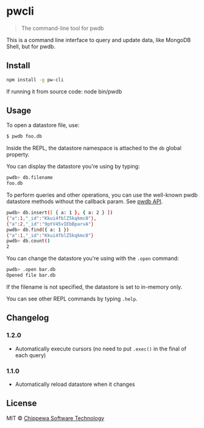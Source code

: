 # pwcli
> The command-line tool for pwdb

This is a command line interface to query and update data, like MongoDB Shell, but for pwdb.

## Install
```bash
npm install -g pw-cli
```

If running it from source code:
 node bin/pwdb


## Usage
To open a datastore file, use:
```bash
$ pwdb foo.db
```

Inside the REPL, the datastore namespace is attached to the `db` global property.

You can display the datastore you're using by typing:
```bash
pwdb> db.filename
foo.db
```

To perform queries and other operations, you can use the well-known pwdb datastore methods without the callback param. See [pwdb API](https://github.com/louischatriot/pwdb#api).
```bash
pwdb> db.insert([ { a: 1 }, { a: 2 } ])
{"a":1,"_id":"Kkui4fblZ5kqkmc8"},
{"a":2,"_id":"9ptV45vIEbBparvA"}
pwdb> db.find({ a: 1 })
{"a":1,"_id":"Kkui4fblZ5kqkmc8"}
pwdb> db.count()
2
```

You can change the datastore you're using with the `.open` command:
```bash
pwdb> .open bar.db
Opened file bar.db
```
If the filename is not specified, the datastore is set to in-memory only.

You can see other REPL commands by typing `.help`.

## Changelog

### 1.2.0
  - Automatically execute cursors (no need to put `.exec()` in the final of each query)

### 1.1.0
  - Automatically reload datastore when it changes

## License
MIT © [Chippewa Software Technology](http://www.chipsofttech.com)

